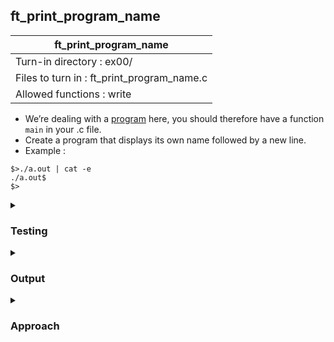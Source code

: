 ## ft_print_program_name

|               ft_print_program_name        |
|---------------------------------|
| Turn-in directory : ex00/       |
| Files to turn in : ft_print_program_name.c |
| Allowed functions : write       |

- We’re dealing with a <u>program</u> here, you should therefore have a function <code>main</code> in your .c file.
- Create a program that displays its own name followed by a new line.
- Example :

<pre><code>$>./a.out | cat -e
./a.out$
$></code></pre>

<details>

<summary><h3>Testing</h3></summary>

<pre><code>$>./a.out | cat -e</code></pre>

</details>

<details>
<summary><h3>Output</h3></summary>

<pre><code>./a.out$</code></pre>

</details>

<details>
<summary><h3>Approach</h3></summary>

In this <a href=ft_print_program_name.c>exercise</a>, we start using command line arguments and writing <i>programs</i> which will include the <code>main</code> function. To pass command line arguments, <code>main</code> is defined with two arguments: 
- <code>argc</code> refers to the number of command line arguments passed. However, bear in mind that the program name is a default command line argument that is passed. As a result, if we type in one command line argument, <code>argc</code> will be 2: 1 for the program name and 1 for the argument we'd passed. 
- <code>argv</code> is an array of character pointers - each pointing to an argument (expressed as a null-terminated string).

With this, we have everything we need to print the program name, which is the first element of <code>argv</code>. Since it is a null-terminated string, we can use the usual <code>while</code> loop to loop through every character in the string and display it:

<pre><code>19	i = 0;
20	while (argv[0][i] != '\0')
21	{
22		write(1, &argv[0][i], 1);
23		i++;
24	}</code></pre>

The notation is a bit more involved but it works just as <code>str[i]</code> did in previous exercises. 

So far, we've only made use of <code>argv</code> and it is all that we need. However, the compiler (when run with the usual <code>-Wall -Wextra -Werror</code> flags) will warn that an argument was not used i.e., <code>argc</code>. Now, we just have to trick the compiler into thinking that this argument was used. One often-used solution is to cast it to <code>void</code> and discard the argument.  This seems to be preferred in order to signal to others that you are aware that the function has an argument and that you have chosen to ignore it. 

Alternatively, you can always define <code>main</code> without a name for the argument - this way, the compiler knows that the argument is there but it is not used.

<pre><code>int main(int, char **argv)</code></pre>

</details>

